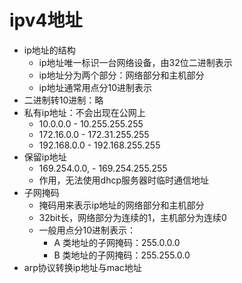 # ipv4地址
- ip地址的结构
    - ip地址唯一标识一台网络设备，由32位二进制表示
    - ip地址分为两个部分：网络部分和主机部分
    - ip地址通常用点分10进制表示
- 二进制转10进制：略
- 私有ip地址：不会出现在公网上
    - 10.0.0.0 - 10.255.255.255
    - 172.16.0.0 - 172.31.255.255
    - 192.168.0.0 - 192.168.255.255
- 保留ip地址
    - 169.254.0.0, - 169.254.255.255
    - 作用，无法使用dhcp服务器时临时通信地址
- 子网掩码
    - 掩码用来表示ip地址的网络部分和主机部分
    - 32bit长，网络部分为连续的1，主机部分为连续0
    - 一般用点分10进制表示：
        - A 类地址的子网掩码：255.0.0.0
        - B 类地址的子网掩码：255.255.0.0
- arp协议转换ip地址与mac地址